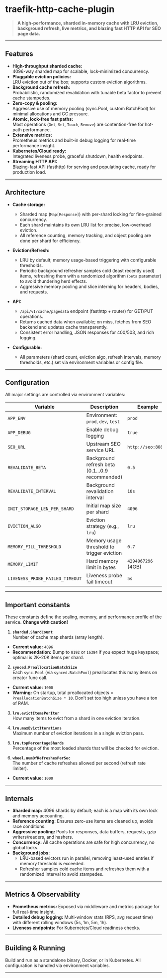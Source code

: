 # traefik-http-cache-plugin

> **A high-performance, sharded in-memory cache with LRU eviction, background refresh, live metrics, and blazing fast HTTP API for SEO page data.**

---

## Features

- **High-throughput sharded cache:**  
  4096-way sharded map for scalable, lock-minimized concurrency.
- **Pluggable eviction policies:**  
  LRU eviction out of the box; supports custom eviction algorithms.
- **Background cache refresh:**  
  Probabilistic, randomized revalidation with tunable beta factor to prevent cache stampedes.
- **Zero-copy & pooling:**  
  Aggressive use of memory pooling (sync.Pool, custom BatchPool) for minimal allocations and GC pressure.
- **Atomic, lock-free fast paths:**  
  Most operations (`Get`, `Set`, `Touch`, `Remove`) are contention-free for hot-path performance.
- **Extensive metrics:**  
  Prometheus metrics and built-in debug logging for real-time performance insight.
- **Kubernetes/Cloud ready:**  
  Integrated liveness probe, graceful shutdown, health endpoints.
- **Streaming HTTP API:**  
  Blazing-fast API (fasthttp) for serving and populating cache, ready for production load.

---

## Architecture

- **Cache storage:**
  - Sharded map (`Map[Response]`) with per-shard locking for fine-grained concurrency.
  - Each shard maintains its own LRU list for precise, low-overhead eviction.
  - All reference counting, memory tracking, and object pooling are done per shard for efficiency.

- **Eviction/Refresh:**
  - LRU by default; memory usage-based triggering with configurable thresholds.
  - Periodic background refresher samples cold (least recently used) items, refreshing them with a randomized algorithm (`beta` parameter) to avoid thundering herd effects.
  - Aggressive memory pooling and slice interning for headers, bodies, and requests.

- **API:**
  - `/api/v1/cache/pagedata` endpoint (fasthttp + router) for GET/PUT operations.
  - Returns cached data when available; on miss, fetches from SEO backend and updates cache transparently.
  - Consistent error handling, JSON responses for 400/503, and rich logging.

- **Configurable:**
  - All parameters (shard count, eviction algo, refresh intervals, memory thresholds, etc.) set via environment variables or config file.

---

## Configuration

All major settings are controlled via environment variables:

| Variable                        | Description                                         | Example                |
|----------------------------------|-----------------------------------------------------|------------------------|
| `APP_ENV`                       | Environment: `prod`, `dev`, `test`                 | `prod`                 |
| `APP_DEBUG`                     | Enable debug logging                                | `true`                 |
| `SEO_URL`                       | Upstream SEO service URL                            | `http://seo:8080/`     |
| `REVALIDATE_BETA`               | Background refresh beta (0.1...0.9 recommended)     | `0.5`                  |
| `REVALIDATE_INTERVAL`           | Background revalidation interval                    | `10s`                  |
| `INIT_STORAGE_LEN_PER_SHARD`    | Initial map size per shard                          | `4096`                 |
| `EVICTION_ALGO`                 | Eviction strategy (e.g., `lru`)                     | `lru`                  |
| `MEMORY_FILL_THRESHOLD`         | Memory usage threshold to trigger eviction          | `0.7`                  |
| `MEMORY_LIMIT`                  | Hard memory limit in bytes                          | `4294967296` (4GB)     |
| `LIVENESS_PROBE_FAILED_TIMEOUT` | Liveness probe fail timeout                         | `5s`                   |

---

## Important constants

These constants define the scaling, memory, and performance profile of the service. **Change with caution!**

1. **`sharded.ShardCount`**  
   Number of cache map shards (array length).
  - **Current value:** `4096`
  - **Recommendation:** Bump to `8192` or `16384` if you expect huge keyspace; optimal is 2K–20K items per shard.

2. **`synced.PreallocationBatchSize`**  
   Each `sync.Pool` (via `synced.BatchPool`) preallocates this many items on creator func call.
  - **Current value:** `1000`
  - **Warning:** On startup, total preallocated objects = `PreallocationBatchSize * 10`. Don’t set too high unless you have a ton of RAM.

3. **`lru.evictItemsPerIter`**  
   How many items to evict from a shard in one eviction iteration.

4. **`lru.maxEvictIterations`**  
   Maximum number of eviction iterations in a single eviction pass.

5. **`lru.topPercentageShards`**  
   Percentage of the most loaded shards that will be checked for eviction.

6. **`wheel.numOfRefreshesPerSec`**  
   The number of cache refreshes allowed per second (refresh rate limiter).
  - **Current value:** `1000`

---

## Internals

- **Sharded map:** 4096 shards by default; each is a map with its own lock and memory accounting.
- **Reference counting:** Ensures zero-use items are cleaned up, avoids race conditions.
- **Aggressive pooling:** Pools for responses, data buffers, requests, gzip writers/readers, and hashers.
- **Concurrency:** All cache operations are safe for high concurrency, no global locks.
- **Background jobs:**
  - LRU-based evictors run in parallel, removing least-used entries if memory threshold is exceeded.
  - Refresher samples cold cache items and refreshes them with a randomized interval to avoid stampedes.

---

## Metrics & Observability

- **Prometheus metrics:** Exposed via middleware and metrics package for full real-time insight.
- **Detailed debug logging:** Multi-window stats (RPS, avg request time) with different rolling windows (5s, 1m, 5m, 1h).
- **Liveness endpoints:** For Kubernetes/Cloud readiness checks.

---

## Building & Running

Build and run as a standalone binary, Docker, or in Kubernetes. All configuration is handled via environment variables.

---


